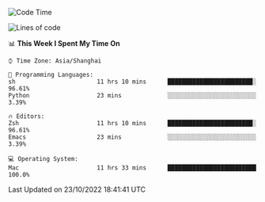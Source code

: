 <!--START_SECTION:waka-->
![Code Time](http://img.shields.io/badge/Code%20Time-928%20hrs%2045%20mins-blue)

![Lines of code](https://img.shields.io/badge/From%20Hello%20World%20I%27ve%20Written-23%20Thousand%20lines%20of%20code-blue)

📊 **This Week I Spent My Time On** 

```text
⌚︎ Time Zone: Asia/Shanghai

💬 Programming Languages: 
sh                       11 hrs 10 mins      ████████████████████████░   96.61% 
Python                   23 mins             ░░░░░░░░░░░░░░░░░░░░░░░░░   3.39%

🔥 Editors: 
Zsh                      11 hrs 10 mins      ████████████████████████░   96.61% 
Emacs                    23 mins             ░░░░░░░░░░░░░░░░░░░░░░░░░   3.39%

💻 Operating System: 
Mac                      11 hrs 33 mins      █████████████████████████   100.0%

```


 Last Updated on 23/10/2022 18:41:41 UTC
<!--END_SECTION:waka-->
